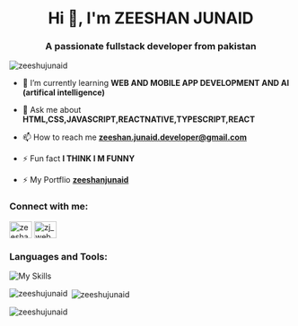 <h1 align="center">Hi 👋, I'm ZEESHAN JUNAID</h1>
<h3 align="center">A passionate fullstack developer from pakistan</h3>

<p align="left"> <img src="https://komarev.com/ghpvc/?username=zeeshujunaid&label=Profile%20views&color=0e75b6&style=flat" alt="zeeshujunaid" /> </p>

- 🌱 I’m currently learning **WEB AND MOBILE APP DEVELOPMENT AND AI (artifical intelligence)**

- 💬 Ask me about **HTML,CSS,JAVASCRIPT,REACTNATIVE,TYPESCRIPT,REACT**

- 📫 How to reach me **zeeshan.junaid.developer@gmail.com**

- ⚡ Fun fact **I THINK I M FUNNY**

- ⚡ My Portflio **<a href="https://zeeshanjunaidportfolio.netlify.app/">zeeshanjunaid</a>**

<h3 align="left">Connect with me:</h3>
<p align="left">
<a href="https://linkedin.com/in/zeeshan junaid" target="blank"><img align="center" src="https://raw.githubusercontent.com/rahuldkjain/github-profile-readme-generator/master/src/images/icons/Social/linked-in-alt.svg" alt="zeeshan junaid" height="30" width="40" /></a>
<a href="https://instagram.com/zj_webdeveloper" target="blank"><img align="center" src="https://raw.githubusercontent.com/rahuldkjain/github-profile-readme-generator/master/src/images/icons/Social/instagram.svg" alt="zj_webdeveloper" height="30" width="40" /></a>
</p>

<h3 align="left">Languages and Tools:</h3>
<p align="left">
    <img src="https://skillicons.dev/icons?i=androidstudio,npm,bootstrap,github,ai,vite,vscode,nodejs,git,html,css,js,ts,react,next,firebase,tailwind" alt="My Skills">
</p>

<p><img align="left" src="https://github-readme-stats.vercel.app/api/top-langs?username=zeeshujunaid&show_icons=true&locale=en&layout=compact" alt="zeeshujunaid" /></p>

<p>&nbsp;<img align="center" src="https://github-readme-stats.vercel.app/api?username=zeeshujunaid&show_icons=true&locale=en" alt="zeeshujunaid" /></p>

<p><img align="center" src="https://github-readme-streak-stats.herokuapp.com/?user=zeeshujunaid&" alt="zeeshujunaid" /></p>



